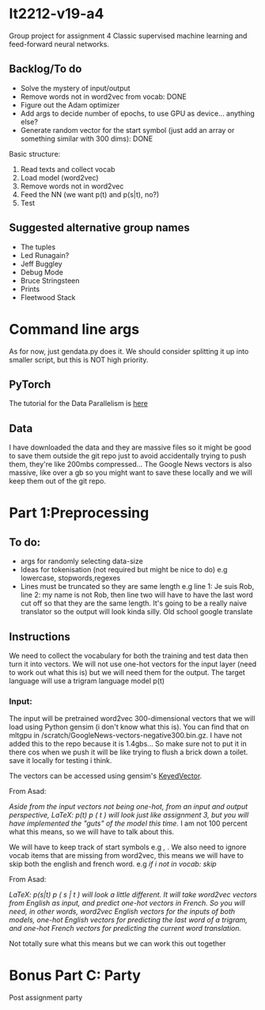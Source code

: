 # lt2212-v19-a4
Group project for assignment 4
Classic supervised machine learning and feed-forward neural networks.

## Backlog/To do
* Solve the mystery of input/output
* Remove words not in word2vec from vocab: DONE
* Figure out the Adam optimizer
* Add args to decide number of epochs, to use GPU as device... anything else?
* Generate random vector for the start symbol (just add an array or something similar with 300 dims): DONE

Basic structure:
1. Read texts and collect vocab
2. Load model (word2vec)
3. Remove words not in word2vec
4. Feed the NN (we want p(t) and p(s|t), no?)
5. Test

## Suggested alternative group names 
* The tuples
* Led Runagain?
* Jeff Buggley
* Debug Mode 
* Bruce Stringsteen
* Prints
* Fleetwood Stack

# Command line args
As for now, just gendata.py does it. We should consider splitting it up into smaller script, but this is NOT high priority.

## PyTorch 
The tutorial for the Data Parallelism is [here](https://pytorch.org/tutorials/beginner/deep_learning_60min_blitz.html)

## Data 
I have downloaded the data and they are massive files so it might be good to save them outside the git repo just to avoid accidentally trying to push them, they're like 200mbs compressed... 
The Google News vectors is also massive, like over a gb so you might want to save these locally and we will keep them out of the git repo. 

# Part 1:Preprocessing 

## To do:
* args for randomly selecting data-size
* Ideas for tokenisation (not required but might be nice to do) e.g lowercase, stopwords,regexes
* Lines must be truncated so they are same length e.g line 1: Je suis Rob, line 2: my name is not Rob, then line two will have to have the last word cut off so that they are the same length. It's going to be a really naive translator so the output will look kinda silly. Old school google translate


## Instructions
We need to collect the vocabulary for both the training and test data then turn it into vectors. We will not use one-hot vectors for the input layer (need to work out what this is) but we will need them for the output. The target language will use a trigram language model p(t)

### Input:
The input will be pretrained word2vec 300-dimensional vectors that we will load using Python gensim (i don't know what this is). You can find that on mltgpu in /scratch/GoogleNews-vectors-negative300.bin.gz. I have not added this to the repo because it is 1.4gbs... So make sure not to put it in there cos when we push it will be like trying to flush a brick down a toilet. save it locally for testing i think. 

The vectors can be accessed using gensim's [KeyedVector](https://www.pydoc.io/pypi/gensim-3.2.0/autoapi/models/keyedvectors/index.html).

From Asad: 

*Aside from the input vectors not being one-hot, from an input and output perspective, LaTeX: p(t) p ( t )  will look just like assignment 3, but you will have implemented the "guts" of the model this time.* I am not 100 percent what this means, so we will have to talk about this. 

We will have to keep track of start symbols e.g _<start>, <end>_. We also need to ignore vocab items that are missing from word2vec, this means we will have to skip both the english and french word. e.g *if i not in vocab: skip*
  
From Asad:

*LaTeX: p(s|t) p ( s | t )  will look a little different. It will take word2vec vectors from English as input, and predict one-hot vectors in French. So you will need, in other words, word2vec English vectors for the inputs of both models, one-hot English vectors for predicting the last word of a trigram, and one-hot French vectors for predicting the current word translation.*

Not totally sure what this means but we can work this out together

# Bonus Part C: Party
Post assignment party 



